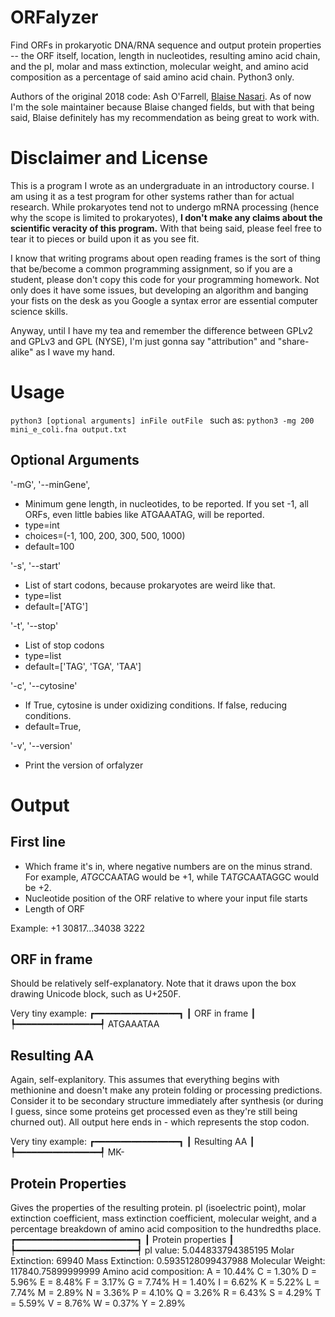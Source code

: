 # ORFalyzer
Find ORFs in prokaryotic DNA/RNA sequence and output protein properties -- the ORF itself, location, length in nucleotides, resulting amino acid chain, and the pI, molar and mass extinction, molecular weight, and amino acid composition as a percentage of said amino acid chain. Python3 only.

Authors of the original 2018 code: Ash O'Farrell, [Blaise Nasari](https://www.linkedin.com/in/blaise-nasri-411654139/). As of now I'm the sole maintainer because Blaise changed fields, but with that being said, Blaise definitely has my recommendation as being great to work with.
 
# Disclaimer and License
This is a program I wrote as an undergraduate in an introductory course. I am using it as a test program for other systems rather than for actual research. While prokaryotes tend not to undergo mRNA processing (hence why the scope is limited to prokaryotes), **I don't make any claims about the scientific veracity of this program.** With that being said, please feel free to tear it to pieces or build upon it as you see fit.

I know that writing programs about open reading frames is the sort of thing that be/become a common programming assignment, so if you are a student, please don't copy this code for your programming homework. Not only does it have some issues, but developing an algorithm and banging your fists on the desk as you Google a syntax error are essential computer science skills.

Anyway, until I have my tea and remember the difference between GPLv2 and GPLv3 and GPL (NYSE), I'm just gonna say "attribution" and "share-alike" as I wave my hand.

# Usage
`python3 [optional arguments] inFile outFile `
such as:
`python3 -mg 200 mini_e_coli.fna output.txt`

## Optional Arguments
'-mG', '--minGene',
   * Minimum gene length, in nucleotides, to be reported. If you set -1, all ORFs, even little babies like ATGAAATAG, will be reported.
   * type=int
   * choices=(-1, 100, 200, 300, 500, 1000)
   * default=100

'-s', '--start'
   * List of start codons, because prokaryotes are weird like that.
   * type=list
   * default=['ATG']

 '-t', '--stop'
   * List of stop codons
   * type=list
   * default=['TAG', 'TGA', 'TAA']

'-c', '--cytosine'
   * If True, cytosine is under oxidizing conditions. If false, reducing conditions.
   * default=True,

'-v', '--version'
   * Print the version of orfalyzer


# Output
## First line
* Which frame it's in, where negative numbers are on the minus strand. For example, *ATG*CCAATAG would be +1, while T*ATG*CAATAGGC would be +2.
* Nucleotide position of the ORF relative to where your input file starts
* Length of ORF

Example:
+1 30817...34038  3222

## ORF in frame
Should be relatively self-explanatory. Note that it draws upon the box drawing Unicode block, such as U+250F.

Very tiny example:
┏━━━━━━━━━━━━━━━━┓
┃  ORF in frame  ┃
┡━━━━━━━━━━━━━━━━┩
ATGAAATAA

## Resulting AA
Again, self-explanitory. This assumes that everything begins with methionine and doesn't make any protein folding or processing predictions. Consider it to be secondary structure immediately after synthesis (or during I guess, since some proteins get processed even as they're still being churned out). All output here ends in - which represents the stop codon.

Very tiny example:
┏━━━━━━━━━━━━━━━━┓
┃  Resulting AA  ┃
┡━━━━━━━━━━━━━━━━┩
MK-

## Protein Properties
Gives the properties of the resulting protein. pI (isoelectric point), molar extinction coefficient, mass extinction coefficient, molecular weight, and a percentage breakdown of amino acid composition to the hundredths place.
┏━━━━━━━━━━━━━━━━━━━━━━━┓
┃  Protein properties   ┃
┡━━━━━━━━━━━━━━━━━━━━━━━┩
pI value: 5.044833794385195
Molar Extinction: 69940
Mass Extinction: 0.5935128099437988
Molecular Weight: 117840.75899999999
Amino acid composition:
	A = 10.44%
	C = 1.30%
	D = 5.96%
	E = 8.48%
	F = 3.17%
	G = 7.74%
	H = 1.40%
	I = 6.62%
	K = 5.22%
	L = 7.74%
	M = 2.89%
	N = 3.36%
	P = 4.10%
	Q = 3.26%
	R = 6.43%
	S = 4.29%
	T = 5.59%
	V = 8.76%
	W = 0.37%
	Y = 2.89%
